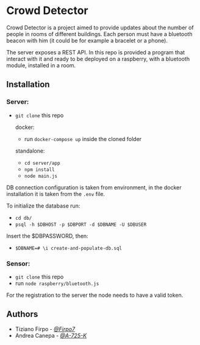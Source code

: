 # Crowd Detector

Crowd Detector is a project aimed to provide updates about the number of people in rooms of different buildings. Each person must have a bluetooth beacon with him (it could be for example a bracelet or a phone).

The server exposes a REST API. In this repo is provided a program that interact with it and ready to be deployed on a raspberry, with a bluetooth module, installed in a room.

## Installation

### Server:
* ```git clone``` this repo

  docker:
  * run ```docker-compose up``` inside the cloned folder
  
  standalone:
  * ```cd server/app```
  * ```npm install```
  * ```node main.js```

DB connection configuration is taken from environment, in the docker installation it is taken from the ```.env``` file.

To initialize the database run:
* ```cd db/```
* ```psql -h $DBHOST -p $DBPORT -d $DBNAME -U $DBUSER```

Insert the $DBPASSWORD, then:
* ```$DBNAME=# \i create-and-populate-db.sql```

### Sensor:
* ```git clone``` this repo
* run ```node raspberry/bluetooth.js```

For the registration to the server the node needs to have a valid token.


## Authors
* Tiziano Firpo - [*@Firpo7*](https://github.com/Firpo7)
* Andrea Canepa - [*@A-725-K*](https://github.com/A-725-K)